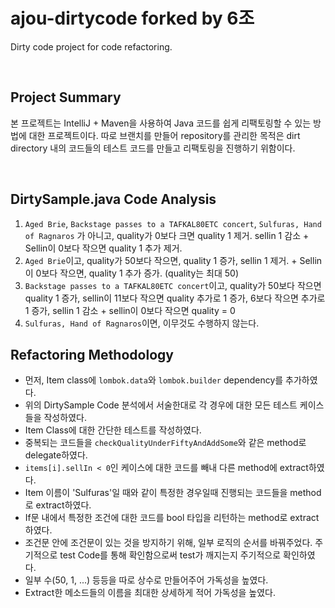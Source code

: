 # ajou-dirtycode forked by 6조
Dirty code project for code refactoring.

<br>

## Project Summary
본 프로젝트는 IntelliJ + Maven을 사용하여 Java 코드를 쉽게 리팩토링할 수 있는 방법에 대한 프로젝트이다.
따로 브랜치를 만들어 repository를 관리한 목적은 dirt directory 내의 코드들의 테스트 코드를 만들고 리팩토링을
진행하기 위함이다. 

<br>

## DirtySample.java Code Analysis
1. `Aged Brie`, `Backstage passes to a TAFKAL80ETC concert`, `Sulfuras, Hand of Ragnaros` 가 아니고, quality가 0보다 크면 quality 1 제거. sellin 1 감소 + Sellin이 0보다 작으면 quality 1 추가 제거.
2. `Aged Brie`이고, quality가 50보다 작으면, quality 1 증가, sellin 1 제거. + Sellin이 0보다 작으면, quality 1 추가 증가. (quality는 최대 50)
3. `Backstage passes to a TAFKAL80ETC concert`이고, quality가 50보다 작으면 quality 1 증가, sellin이 11보다 작으면 quality 추가로 1 증가,  6보다 작으면 추가로 1 증가, sellin 1 감소 + sellin이 0보다 작으면 quality = 0
4. `Sulfuras, Hand of Ragnaros`이면, 이무것도 수행하지 않는다.

## Refactoring Methodology
- 먼저, Item class에 `lombok.data`와 `lombok.builder` dependency를 추가하였다.
- 위의 DirtySample Code 분석에서 서술한대로 각 경우에 대한 모든 테스트 케이스들을 작성하였다.
- Item Class에 대한 간단한 테스트를 작성하였다.
- 중복되는 코드들을 `checkQualityUnderFiftyAndAddSome`와 같은 method로 delegate하였다.
- `items[i].sellIn < 0`인 케이스에 대한 코드를 빼내 다른 method에 extract하였다.
- Item 이름이 'Sulfuras'일 때와 같이 특정한 경우일때 진행되는 코드들을 method로 extract하였다.
- If문 내에서 특정한 조건에 대한 코드를 bool 타입을 리턴하는 method로 extract하였다.
- 조건문 안에 조건문이 있는 것을 방지하기 위해, 일부 로직의 순서를 바꿔주었다. 주기적으로 test Code를 통해 확인함으로써 test가 깨지는지 주기적으로 확인하였다.
- 일부 수(50, 1, ...) 등등을 따로 상수로 만들어주어 가독성을 높였다.
- Extract한 메소드들의 이름을 최대한 상세하게 적어 가독성을 높였다.